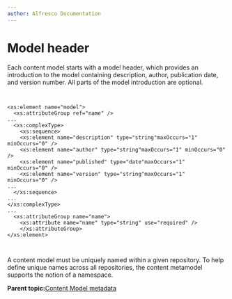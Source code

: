 ```yaml
---
author: Alfresco Documentation
---
```


# Model header

Each content model starts with a model header, which provides an introduction to the model containing description, author, publication date, and version number. All parts of the model introduction are optional.

```


<xs:element name="model">
  <xs:attributeGroup ref="name" />
...
  <xs:complexType>
    <xs:sequence>
    <xs:element name="description" type="string"maxOccurs="1" minOccurs="0" />
    <xs:element name="author" type="string"maxOccurs="1" minOccurs="0" />
    <xs:element name="published" type="date"maxOccurs="1" minOccurs="0" />
    <xs:element name="version" type="string"maxOccurs="1" minOccurs="0" />
...
  </xs:sequence>
...
</xs:complexType>
...
  <xs:attributeGroup name="name">
    <xs:attribute name="name" type="string" use="required" />
    </xs:attributeGroup>
</xs:element>
      
      
```

A content model must be uniquely named within a given repository. To help define unique names across all repositories, the content metamodel supports the notion of a namespace.

**Parent topic:**[Content Model metadata](../concepts/metadata-model-define.md)

